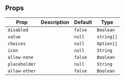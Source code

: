 ## Props

| Prop          | Description | Default | Type       |
| ------------- | ----------- | ------- | ---------- |
| `disabled`    |             | `false` | `Boolean`  |
| `value`       |             | `null`  | `string[]` |
| `choices`     |             | `null`  | `Option[]` |
| `icon`        |             | `null`  | `String`   |
| `allow-none`  |             | `false` | `Boolean`  |
| `placeholder` |             | `null`  | `String`   |
| `allow-other` |             | `false` | `Boolean`  |
